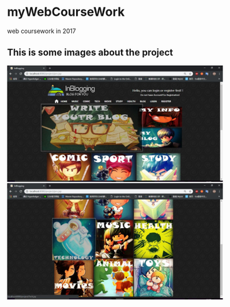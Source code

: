 # myWebCourseWork
web coursework in 2017

## This is some images about the project
 ![image](https://github.com/Superwzw/myWebCourseWork/blob/master/images/images1.jpg)
 ![image](https://github.com/Superwzw/myWebCourseWork/blob/master/images/image2.jpg)
